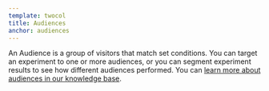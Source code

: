 ```yaml
---
template: twocol
title: Audiences
anchor: audiences
---
```


An Audience is a group of visitors that match set conditions. You can target an experiment to one or more audiences, or you can segment experiment results to see how different audiences performed. You can <a href="https://help.optimizely.com/hc/en-us/articles/200039685" target="_blank">learn more about audiences in our knowledge base</a>.
